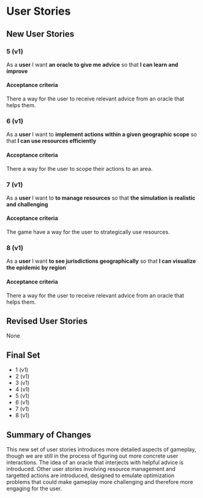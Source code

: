 # User Stories

## New User Stories

### 5 (v1)

As a **user** I want **an oracle to give me advice** so that **I can learn and improve**

#### Acceptance criteria

There a way for the user to receive relevant advice from an oracle that helps them.

### 6 (v1)

As a **user** I want to **implement actions within a given geographic scope** so that **I can use resources efficiently**

#### Acceptance criteria

There a way for the user to scope their actions to an area.

### 7 (v1)

As a **user** I want to **to manage resources** so that **the simulation is realistic and challenging**

#### Acceptance criteria

The game have a way for the user to strategically use resources.

### 8 (v1)

As a **user** I want **to see jurisdictions geographically** so that **I can visualize the epidemic by region**

#### Acceptance criteria

There a way for the user to receive relevant advice from an oracle that helps them.

## Revised User Stories

None

## Final Set

-   1 (v1)
-   2 (v1)
-   3 (v1)
-   4 (v1)
-   5 (v1)
-   6 (v1)
-   7 (v1)
-   8 (v1)

## Summary of Changes

This new set of user stories introduces more detailed aspects of gameplay, though we are still in the process of figuring out more concrete user interactions. The idea of an oracle that interjects with helpful advice is introduced. Other user stories involving resource management and targetted actions are introduced, designed to emulate optimization problems that could make gameplay more challenging and therefore more engaging for the user.
